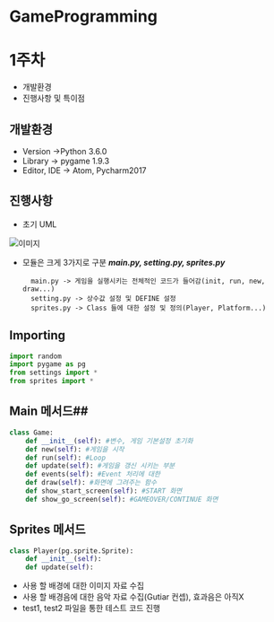 <h1> GameProgramming 

# 1주차 #
- 개발환경
- 진행사항 및 특이점

## 개발환경
- Version ->Python 3.6.0
- Library -> pygame 1.9.3
- Editor, IDE -> Atom, Pycharm2017

## 진행사항
- 초기 UML

![이미지](D:\Storage\프로그래밍\junesystem\Gameprogramming\week_first\Main.jpg)
- 모듈은 크게 3가지로 구분 **_main.py, setting.py, sprites.py_**
        
        main.py -> 게임을 실행시키는 전체적인 코드가 들어감(init, run, new, draw...)
        setting.py -> 상수값 설정 및 DEFINE 설정
        sprites.py -> Class 들에 대한 설정 및 정의(Player, Platform...)


## Importing ##
```python
import random
import pygame as pg  
from settings import *
from sprites import *
```

## Main 메서드##
```python
class Game:
    def __init__(self): #변수, 게임 기본설정 초기화
    def new(self): #게임을 시작
    def run(self): #Loop
    def update(self): #게임을 갱신 시키는 부분
    def events(self): #Event 처리에 대한
    def draw(self): #화면에 그려주는 함수
    def show_start_screen(self): #START 화면
    def show_go_screen(self): #GAMEOVER/CONTINUE 화면
```
## Sprites 메서드 ##
```python
class Player(pg.sprite.Sprite):
    def __init__(self):
    def update(self):
```

- 사용 할 배경에 대한 이미지 자료 수집
- 사용 할 배경음에 대한 음악 자료 수집(Gutiar 컨셉), 효과음은 아직X
- test1, test2 파일을 통한 테스트 코드 진행
